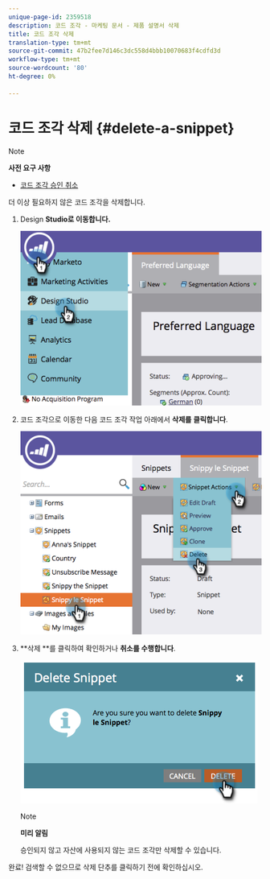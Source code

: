 ```yaml
---
unique-page-id: 2359518
description: 코드 조각 - 마케팅 문서 - 제품 설명서 삭제
title: 코드 조각 삭제
translation-type: tm+mt
source-git-commit: 47b2fee7d146c3dc558d4bbb10070683f4cdfd3d
workflow-type: tm+mt
source-wordcount: '80'
ht-degree: 0%

---
```



# 코드 조각 삭제 {#delete-a-snippet}

>[!NOTE]
>
>**사전 요구 사항**
>
>* [코드 조각 승인 취소](unapprove-a-snippet.md)

>



더 이상 필요하지 않은 코드 조각을 삭제합니다.

1. Design **Studio로 이동합니다.**

   ![](assets/image2014-9-16-10-3a43-3a47.png)

1. 코드 조각으로 이동한 다음 코드 조각 작업 아래에서 **삭제를** **클릭합니다**.

   ![](assets/image2014-9-16-10-3a43-3a57.png)

1. **삭제 **를 클릭하여 확인하거나 **취소를 수행합니다**.

   ![](assets/image2014-9-16-10-3a44-3a8.png)

   >[!NOTE]
   >
   >**미리 알림**
   >
   >
   >승인되지 않고 자산에 사용되지 않는 코드 조각만 삭제할 수 있습니다.

완료! 검색할 수 없으므로 삭제 단추를 클릭하기 전에 확인하십시오.
